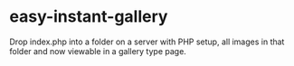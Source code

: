 # easy-instant-gallery
Drop index.php into a folder on a server with PHP setup, all images in that folder and now viewable in a gallery type page.
